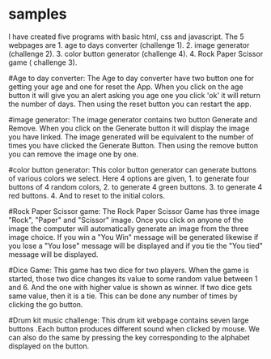 # samples
I have created five programs with basic html, css and javascript.
The 5 webpages are 
    1. age to days converter (challenge 1).
    2. image generator (challenge 2).
    3. color button generator (challenge 4).
    4. Rock Paper Scissor game ( challenge 3).

#Age to day converter:
        The Age to day converter have two button one for getting your age and one for reset the App. When you click on the age button it will give you an alert asking you age one you click 'ok' it will return the number of days. Then using the reset button you can restart the app.
        
#image generator:
        The image generator contains two button Generate and Remove. When you click on the Generate button it will display the image you have linked. The image generated will be equivalent to the number of times you have clicked the Generate Button. Then using the remove button you can remove the image one by one.
        
#color button generator:
        This color button generator can generate buttons of various colors we select. Here 4 options are given,
                    1. to generate four buttons of 4 random colors,
                    2. to generate 4 green buttons.
                    3. to generate 4 red buttons.
                    4. And to reset to the initial colors.
        
#Rock Paper Scissor game:
        The Rock Paper Scissor Game has three image "Rock", "Paper" and "Scissor" image. Once you click on anyone of the image the computer will automatically generate an image from the three image choice. If you win a "You Win" message will be generated likewise if you lose a "You lose" message will be displayed and if you tie the "You tied" message will be displayed.      

#Dice Game:
      This game has two dice for two players. When the game is started, those two dice changes its value to some random value between 1 and 6. And the one with higher value is shown as winner. If two dice gets same value,  then it is a tie. This can be done any number of times by clicking the go button.

#Drum kit music challenge:
    This drum kit webpage contains seven large buttons .Each button produces different sound when clicked by mouse. We can also do the same by pressing the key corresponding to the alphabet displayed on the button.

